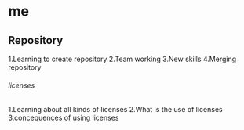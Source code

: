 # me
## Repository
1.Learning to create repository
2.Team working
3.New skills
4.Merging repository
###### licenses
1.Learning about all kinds of licenses
2.What is the use of licenses
3.concequences of using licenses
